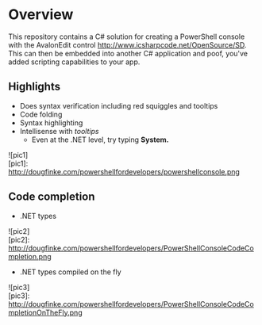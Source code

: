 # Overview
This repository contains a C# solution for creating a PowerShell console with the AvalonEdit control http://www.icsharpcode.net/OpenSource/SD.
This can then be embedded into another C# application and poof, you've added scripting capabilities to your app.

## Highlights
* Does syntax verification including red squiggles and tooltips
* Code folding
* Syntax highlighting
* Intellisense with *tooltips*
    * Even at the .NET level, try typing **System.**

![pic1]       
[pic1]: http://dougfinke.com/powershellfordevelopers/powershellconsole.png

## Code completion 
* .NET types

![pic2]       
[pic2]: http://dougfinke.com/powershellfordevelopers/PowerShellConsoleCodeCompletion.png

* .NET types compiled on the fly

![pic3]       
[pic3]: http://dougfinke.com/powershellfordevelopers/PowerShellConsoleCodeCompletionOnTheFly.png
